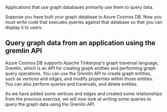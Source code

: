 Applications that use graph databases primarily use them to query data.

Suppose you have built your graph database in Azure Cosmos DB. Now you must write code that executes queries against that database so that you can display it to users.

## Query graph data from an application using the gremlin API

Azure Cosmos DB supports Apache Tinkerpop's graph traversal language, Gremlin, which is an API for creating graph entities and performing graph query operations. You can use the Gremlin API to create graph entities, such as vertices and edges, and modify properties within those entities. You can also perform queries and traversals, and delete entities.

As we have added some vertices and edges and created some relationships from the previous exercise, we will now look at writing some queries to query the graph data using the Gremlin API.
